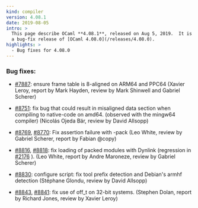 ```yaml
---
kind: compiler
version: 4.08.1
date: 2019-08-05
intro: >
  This page describe OCaml **4.08.1**, released on Aug 5, 2019.  It is
  a bug-fix release of [OCaml 4.08.0](/releases/4.08.0).
highlights: >
  - Bug fixes for 4.08.0
---
```


### Bug fixes:

- [#7887](https://caml.inria.fr/mantis/view.php?id=7887):
  ensure frame table is 8-aligned on ARM64 and PPC64
  (Xavier Leroy, report by Mark Hayden, review by Mark Shinwell
   and Gabriel Scherer)

- [#8751](https://caml.inria.fr/mantis/view.php?id=8751):
  fix bug that could result in misaligned data section when compiling to
  native-code on amd64.  (observed with the mingw64 compiler)
  (Nicolás Ojeda Bär, review by David Allsopp)

- [#8769](https://caml.inria.fr/mantis/view.php?id=8769),
  [#8770](https://caml.inria.fr/mantis/view.php?id=8770):
  Fix assertion failure with -pack
  (Leo White, review by Gabriel Scherer, report by Fabian @copy)

- [#8816](https://caml.inria.fr/mantis/view.php?id=8816),
  [#8818](https://caml.inria.fr/mantis/view.php?id=8818):
  fix loading of packed modules with Dynlink (regression in
  [#2176](https://caml.inria.fr/mantis/view.php?id=2176)
  ).
  (Leo White, report by Andre Maroneze, review by Gabriel Scherer)

- [#8830](https://caml.inria.fr/mantis/view.php?id=8830):
  configure script: fix tool prefix detection and Debian's armhf
  detection
  (Stéphane Glondu, review by David Allsopp)

- [#8843](https://caml.inria.fr/mantis/view.php?id=8843),
  [#8841](https://caml.inria.fr/mantis/view.php?id=8841):
  fix use of off_t on 32-bit systems.
  (Stephen Dolan, report by Richard Jones, review by Xavier Leroy)
